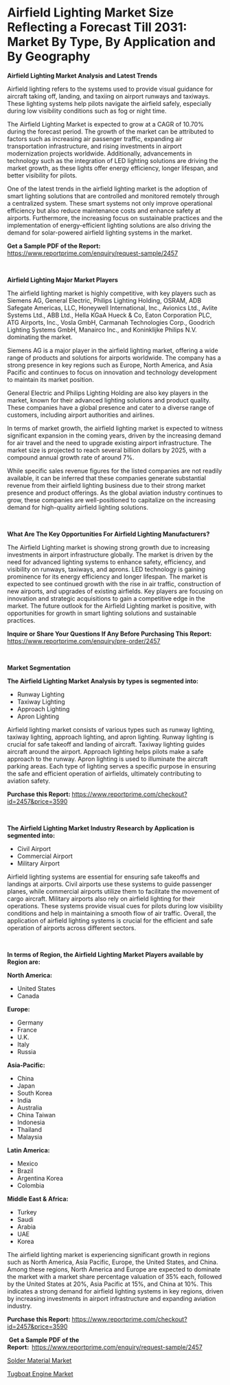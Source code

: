 <p><h1>Airfield Lighting Market Size Reflecting a Forecast Till 2031: Market By Type, By Application and By Geography</h1></p><p><strong>Airfield Lighting Market Analysis and Latest Trends</strong></p>
<p><p>Airfield lighting refers to the systems used to provide visual guidance for aircraft taking off, landing, and taxiing on airport runways and taxiways. These lighting systems help pilots navigate the airfield safely, especially during low visibility conditions such as fog or night time.</p><p>The Airfield Lighting Market is expected to grow at a CAGR of 10.70% during the forecast period. The growth of the market can be attributed to factors such as increasing air passenger traffic, expanding air transportation infrastructure, and rising investments in airport modernization projects worldwide. Additionally, advancements in technology such as the integration of LED lighting solutions are driving the market growth, as these lights offer energy efficiency, longer lifespan, and better visibility for pilots.</p><p>One of the latest trends in the airfield lighting market is the adoption of smart lighting solutions that are controlled and monitored remotely through a centralized system. These smart systems not only improve operational efficiency but also reduce maintenance costs and enhance safety at airports. Furthermore, the increasing focus on sustainable practices and the implementation of energy-efficient lighting solutions are also driving the demand for solar-powered airfield lighting systems in the market.</p></p>
<p><strong>Get a Sample PDF of the Report:&nbsp;</strong> <a href="https://www.reportprime.com/enquiry/request-sample/2457">https://www.reportprime.com/enquiry/request-sample/2457</a></p>
<p>&nbsp;</p>
<p><strong>Airfield Lighting Major Market Players</strong></p>
<p><p>The airfield lighting market is highly competitive, with key players such as Siemens AG, General Electric, Philips Lighting Holding, OSRAM, ADB Safegate Americas, LLC, Honeywell International, Inc., Avionics Ltd., Avlite Systems Ltd., ABB Ltd., Hella KGaA Hueck & Co, Eaton Corporation PLC, ATG Airports, Inc., Vosla GmbH, Carmanah Technologies Corp., Goodrich Lighting Systems GmbH, Manairco Inc., and Koninklijke Philips N.V. dominating the market.</p><p>Siemens AG is a major player in the airfield lighting market, offering a wide range of products and solutions for airports worldwide. The company has a strong presence in key regions such as Europe, North America, and Asia Pacific and continues to focus on innovation and technology development to maintain its market position.</p><p>General Electric and Philips Lighting Holding are also key players in the market, known for their advanced lighting solutions and product quality. These companies have a global presence and cater to a diverse range of customers, including airport authorities and airlines.</p><p>In terms of market growth, the airfield lighting market is expected to witness significant expansion in the coming years, driven by the increasing demand for air travel and the need to upgrade existing airport infrastructure. The market size is projected to reach several billion dollars by 2025, with a compound annual growth rate of around 7%.</p><p>While specific sales revenue figures for the listed companies are not readily available, it can be inferred that these companies generate substantial revenue from their airfield lighting business due to their strong market presence and product offerings. As the global aviation industry continues to grow, these companies are well-positioned to capitalize on the increasing demand for high-quality airfield lighting solutions.</p></p>
<p>&nbsp;</p>
<p><strong>What Are The Key Opportunities For Airfield Lighting Manufacturers?</strong></p>
<p><p>The Airfield Lighting market is showing strong growth due to increasing investments in airport infrastructure globally. The market is driven by the need for advanced lighting systems to enhance safety, efficiency, and visibility on runways, taxiways, and aprons. LED technology is gaining prominence for its energy efficiency and longer lifespan. The market is expected to see continued growth with the rise in air traffic, construction of new airports, and upgrades of existing airfields. Key players are focusing on innovation and strategic acquisitions to gain a competitive edge in the market. The future outlook for the Airfield Lighting market is positive, with opportunities for growth in smart lighting solutions and sustainable practices.</p></p>
<p><strong>Inquire or Share Your Questions If Any Before Purchasing This Report:</strong> <a href="https://www.reportprime.com/enquiry/pre-order/2457">https://www.reportprime.com/enquiry/pre-order/2457</a></p>
<p>&nbsp;</p>
<p><strong>Market Segmentation</strong></p>
<p><strong>The Airfield Lighting Market Analysis by types is segmented into:</strong></p>
<p><ul><li>Runway Lighting</li><li>Taxiway Lighting</li><li>Approach Lighting</li><li>Apron Lighting</li></ul></p>
<p><p>Airfield lighting market consists of various types such as runway lighting, taxiway lighting, approach lighting, and apron lighting. Runway lighting is crucial for safe takeoff and landing of aircraft. Taxiway lighting guides aircraft around the airport. Approach lighting helps pilots make a safe approach to the runway. Apron lighting is used to illuminate the aircraft parking areas. Each type of lighting serves a specific purpose in ensuring the safe and efficient operation of airfields, ultimately contributing to aviation safety.</p></p>
<p><strong>Purchase this Report:&nbsp;</strong><a href="https://www.reportprime.com/checkout?id=2457&price=3590">https://www.reportprime.com/checkout?id=2457&price=3590</a></p>
<p>&nbsp;</p>
<p><strong>The Airfield Lighting Market Industry Research by Application is segmented into:</strong></p>
<p><ul><li>Civil Airport</li><li>Commercial Airport</li><li>Military Airport</li></ul></p>
<p><p>Airfield lighting systems are essential for ensuring safe takeoffs and landings at airports. Civil airports use these systems to guide passenger planes, while commercial airports utilize them to facilitate the movement of cargo aircraft. Military airports also rely on airfield lighting for their operations. These systems provide visual cues for pilots during low visibility conditions and help in maintaining a smooth flow of air traffic. Overall, the application of airfield lighting systems is crucial for the efficient and safe operation of airports across different sectors.</p></p>
<p>&nbsp;</p>
<p><strong>In terms of Region, the Airfield Lighting Market Players available by Region are:</strong></p>
<p>
    <p> <strong> North America: </strong>
        <ul>
            <li>United States</li>
            <li>Canada</li>
        </ul>
        </p> 
    <p> <strong> Europe: </strong>
        <ul>
            <li>Germany</li>
            <li>France</li>
            <li>U.K.</li>
            <li>Italy</li>
            <li>Russia</li>
        </ul>
        </p> 
    <p> <strong> Asia-Pacific: </strong>
        <ul>
            <li>China</li>
            <li>Japan</li>
            <li>South Korea</li>
            <li>India</li>
            <li>Australia</li>
            <li>China Taiwan</li>
            <li>Indonesia</li>
            <li>Thailand</li>
            <li>Malaysia</li>
        </ul>
        </p> 
    <p> <strong> Latin America: </strong>
        <ul>
            <li>Mexico</li>
            <li>Brazil</li>
            <li>Argentina Korea</li>
            <li>Colombia</li>
        </ul>
        </p> 
    <p> <strong> Middle East & Africa: </strong>
        <ul>
            <li>Turkey</li>
            <li>Saudi</li>
            <li>Arabia</li>
            <li>UAE</li>
            <li>Korea</li>
        </ul>
    </p>
    </p>
<p><p>The airfield lighting market is experiencing significant growth in regions such as North America, Asia Pacific, Europe, the United States, and China. Among these regions, North America and Europe are expected to dominate the market with a market share percentage valuation of 35% each, followed by the United States at 20%, Asia Pacific at 15%, and China at 10%. This indicates a strong demand for airfield lighting systems in key regions, driven by increasing investments in airport infrastructure and expanding aviation industry.</p></p>
<p><strong>Purchase this Report: </strong><a href="https://www.reportprime.com/checkout?id=2457&price=3590">https://www.reportprime.com/checkout?id=2457&price=3590</a></p>
<p>&nbsp;<strong>Get a Sample PDF of the Report:&nbsp;&nbsp;</strong><a href="https://www.reportprime.com/enquiry/request-sample/2457">https://www.reportprime.com/enquiry/request-sample/2457</a></p>
<p><strong></strong></p>
<p><p><a href="https://fearless-okapi-6c8.notion.site/Solder-Material-Market-Size-Market-Share-and-Global-Market-Analysis-Report-2024-2031-09aa34ab1ba94250bd1ae2e53492d038">Solder Material Market</a></p><p><a href="https://view.publitas.com/reportprime-1/tugboat-engine-market-research-report-forecasted-for-period-from-2024-2031-by-market-type-market-application-and-region/">Tugboat Engine Market</a></p></p>